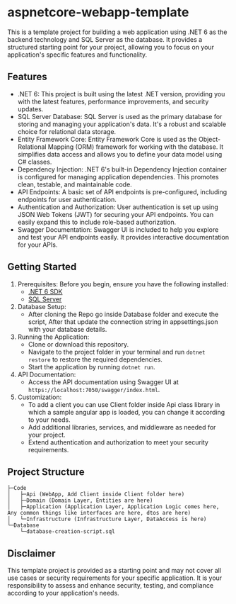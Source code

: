 # aspnetcore-webapp-template

This is a template project for building a web application using .NET 6 as the backend technology and SQL Server as the database. It provides a structured starting point for your project, allowing you to focus on your application's specific features and functionality.

## Features
* .NET 6: This project is built using the latest .NET version, providing you with the latest features, performance improvements, and security updates.
* SQL Server Database: SQL Server is used as the primary database for storing and managing your application's data. It's a robust and scalable choice for relational data storage.
* Entity Framework Core: Entity Framework Core is used as the Object-Relational Mapping (ORM) framework for working with the database. It simplifies data access and allows you to define your data model using C# classes.
* Dependency Injection: .NET 6's built-in Dependency Injection container is configured for managing application dependencies. This promotes clean, testable, and maintainable code.
* API Endpoints: A basic set of API endpoints is pre-configured, including endpoints for user authentication.
* Authentication and Authorization: User authentication is set up using JSON Web Tokens (JWT) for securing your API endpoints. You can easily expand this to include role-based authorization.
* Swagger Documentation: Swagger UI is included to help you explore and test your API endpoints easily. It provides interactive documentation for your APIs.

## Getting Started
1. Prerequisites: Before you begin, ensure you have the following installed:
   * [.NET 6 SDK](https://dotnet.microsoft.com/download)
   * [SQL Server](https://www.microsoft.com/en-us/sql-server/sql-server-downloads)
2. Database Setup:
   * After cloning the Repo go inside Database folder and execute the script, After that update the connection string in appsettings.json with your database details.
3. Running the Application:
   * Clone or download this repository.
   * Navigate to the project folder in your terminal and run `dotnet restore` to restore the required dependencies.
   * Start the application by running `dotnet run`.
4. API Documentation:
   * Access the API documentation using Swagger UI at `https://localhost:7050/swagger/index.html`.
5. Customization:
   * To add a client you can use Client folder inside Api class library in which a sample angular app is loaded, you can change it according to your needs.
   * Add additional libraries, services, and middleware as needed for your project.
   * Extend authentication and authorization to meet your security requirements.

## Project Structure
```
├─Code
│	├─Api (WebApp, Add Client inside Client folder here)
│	├─Domain (Domain Layer, Entities are here)
│	├─Application (Application Layer, Application Logic comes here, Any common things like interfaces are here, dtos are here)
│	└─Infrastructure (Infrastructure Layer, DataAccess is here)
└─Database
	└─database-creation-script.sql
```

## Disclaimer
This template project is provided as a starting point and may not cover all use cases or security requirements for your specific application. It is your responsibility to assess and enhance security, testing, and compliance according to your application's needs.
